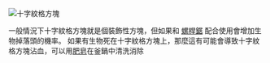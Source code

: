 ![十字紋格方塊](block:betterwithmods:aesthetic)

一般情況下十字紋格方塊就是個裝飾性方塊，但如果和 [螺桿鋸](saw.md) 配合使用會增加生物掉落頭的機率。
如果有生物死在十字紋格方塊上，那麼這有可能會導致十字紋格方塊沾血，可以用[肥皂](../items/soap.md)在釜鍋中清洗消除